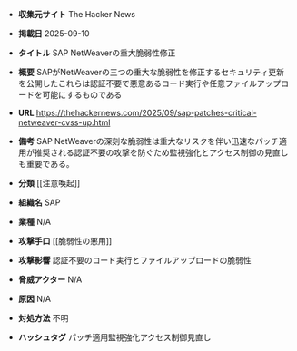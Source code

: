 - **収集元サイト**
The Hacker News

- **掲載日**
2025-09-10

- **タイトル**
SAP NetWeaverの重大脆弱性修正

- **概要**
SAPがNetWeaverの三つの重大な脆弱性を修正するセキュリティ更新を公開したこれらは認証不要で悪意あるコード実行や任意ファイルアップロードを可能にするものである

- **URL**
https://thehackernews.com/2025/09/sap-patches-critical-netweaver-cvss-up.html

- **備考**
SAP NetWeaverの深刻な脆弱性は重大なリスクを伴い迅速なパッチ適用が推奨される認証不要の攻撃を防ぐため監視強化とアクセス制御の見直しも重要である。

- **分類**
[[注意喚起]]

- **組織名**
SAP

- **業種**
N/A

- **攻撃手口**
[[脆弱性の悪用]]

- **攻撃影響**
認証不要のコード実行とファイルアップロードの脆弱性

- **脅威アクター**
N/A

- **原因**
N/A

- **対処方法**
不明

- **ハッシュタグ**
パッチ適用監視強化アクセス制御見直し

